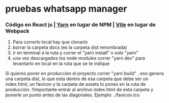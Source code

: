 
<h1>pruebas whatsapp manager</h1>

<h3>Código en React js | <a href="https://yarnpkg.com/">Yarn</a> en lugar de NPM | <a href="https://vitejs.dev/">Vite</a> en lugar de Webpack</h3>

<ol>
<li>Para correrlo local hay que clonarlo</li>
<li>borrar la carpeta docs (es la carpeta dist renombrada)</li>
<li>ir en terminal a la ruta y correr el "yarn install" o solo "yarn"</li>
<li>una vez descargados los node modules correr "yarn dev" para levantarlo en local en la ruta que se te indique</li>

</ol>

<p>Si quieres poner en producción el proyecto correr "yarn build" , eso genera una carpeta dist, lo que esta dentro de esa carpeta que debe ser un index.html, un favicon y la carpeta de assets lo pones en la ruta de producción.  !!importante entrar al archivo index.html de esta carpeta y ponerle un punto antes de las diagonales. Ejemplo: ./favicon.ico</p>
